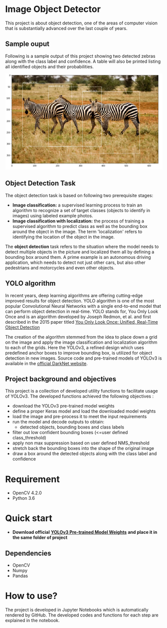 # Image Object Detector
This project is about object detection, one of the areas of computer vision that is substantially advanced over the last couple of years.


## Sample ouput
Following is a sample output of this project showing two detected zebras along with the class label and confidence. A table will also be printed listing all identified objects and their probabilities.

![Sample-output](https://github.com/majid-hosseini/Image-Object-Detector/blob/main/images/zebra_processed.JPG?raw=true)


## Object Detection Task

The object detection task is based on following two prerequisite stages:

- **Image classification:** a supervised learning process to train an algorithm to recognize a set of target classes (objects to identify in images) using labeled example photos.
- **Image classification with localization:** the process of training a supervised algorithm to predict class as well as the bounding box around the object in the image. The term 'localization' refers to identifying the location of the object in the image. 

The **object detection**  task refers to the situation where the model needs to detect multiple objects in the picture and localized them all by defining a bounding box around them. A prime example is an autonomous driving application, which needs to detect not just other cars, but also other pedestrians and motorcycles and even other objects. 


## YOLO algorithm
In recent years, deep learning algorithms are offering cutting-edge improved results for object detection. YOLO algorithm is one of the most popular Convolutional Neural Networks with a single end-to-end model that can perform object detection in real-time. YOLO stands for, You Only Look Once and is an algorithm developed by Joseph Redmon, et al. and first described in the 2015 paper titled [You Only Look Once: Unified, Real-Time Object Detection](https://arxiv.org/abs/1506.02640)

The creation of the algorithm stemmed from the idea to place down a grid on the image and apply the image classification and localization algorithm to each of the grids.
Here the YOLOv3, a refined design which uses predefined anchor boxes to improve bounding box, is utilized for object detection in new images. Source code and pre-trained models of YOLOv3 is available in the [official DarkNet website](https://pjreddie.com/darknet/yolo/).

## Project background and objectives

This project is a collection of developed utility functions to facilitate usage of YOLOv3. The developed functions achieved the following objectives :

* download the YOLOv3 pre-trained model weights
* define a proper Keras model and load the downloaded model weights
* load the image and pre-process it to meet the input requirements 
* run the model and decode outputs to obtain: 
	* detected objects, bounding boxes and class labels
* filter out low confident bounding boxes (<=user defined class_threshold)
* apply non max suppression based on user defined NMS_threshold
* stretch back the bounding boxes into the shape of the original image
* draw a box around the detected objects along with the class label and confidence  


# Requirement
* OpenCV 4.2.0
* Python 3.6


# Quick start
* **Download official** <a href="https://pjreddie.com/media/files/yolov3.weights" target="_blank">**YOLOv3 Pre-trained Model Weights**</a> **and place it in the same folder of project**


## Dependencies
* OpenCV
* Numpy
* Pandas


How to use?
===========
The project is developed in Jupyter Notebooks which is automatically rendered by GitHub. The developed codes and functions for each step are explained in the notebook.



